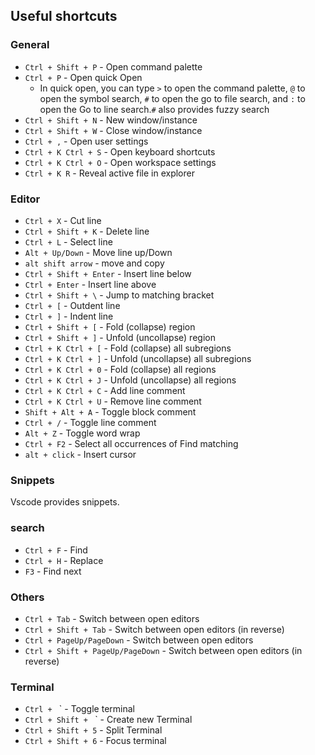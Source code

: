 ## Useful shortcuts

### General

- `Ctrl + Shift + P` - Open command palette
- `Ctrl + P` - Open quick Open
    - In quick open, you can type `>` to open the command palette, `@` to open the symbol search, `#` to open the go to file search, and `:` to open the Go to line search.`#` also provides fuzzy search
- `Ctrl + Shift + N` - New window/instance
- `Ctrl + Shift + W` - Close window/instance
- `Ctrl + ,` - Open user settings
- `Ctrl + K Ctrl + S` - Open keyboard shortcuts
- `Ctrl + K Ctrl + O` - Open workspace settings
- `Ctrl + K R` - Reveal active file in explorer

### Editor

- `Ctrl + X` - Cut line
- `Ctrl + Shift + K` - Delete line
- `Ctrl + L` - Select line
- `Alt + Up/Down` - Move line up/Down
- `alt shift arrow` - move and copy
- `Ctrl + Shift + Enter` - Insert line below
- `Ctrl + Enter` - Insert line above
- `Ctrl + Shift + \` - Jump to matching bracket
- `Ctrl + [` - Outdent line
- `Ctrl + ]` - Indent line
- `Ctrl + Shift + [` - Fold (collapse) region
- `Ctrl + Shift + ]` - Unfold (uncollapse) region
- `Ctrl + K Ctrl + [` - Fold (collapse) all subregions
- `Ctrl + K Ctrl + ]` - Unfold (uncollapse) all subregions
- `Ctrl + K Ctrl + 0` - Fold (collapse) all regions
- `Ctrl + K Ctrl + J` - Unfold (uncollapse) all regions
- `Ctrl + K Ctrl + C` - Add line comment
- `Ctrl + K Ctrl + U` - Remove line comment
- `Shift + Alt + A` - Toggle block comment
- `Ctrl + /` - Toggle line comment
- `Alt + Z` - Toggle word wrap
- `Ctrl + F2` - Select all occurrences of Find matching
- `alt + click` - Insert cursor

### Snippets

Vscode provides snippets.

### search

- `Ctrl + F` - Find
- `Ctrl + H` - Replace
- `F3` - Find next

### Others

- `Ctrl + Tab` - Switch between open editors
- `Ctrl + Shift + Tab` - Switch between open editors (in reverse)
- `Ctrl + PageUp/PageDown` - Switch between open editors
- `Ctrl + Shift + PageUp/PageDown` - Switch between open editors (in reverse)

### Terminal 

- `Ctrl + ` ` - Toggle terminal
- `Ctrl + Shift + ` ` - Create new Terminal
- `Ctrl + Shift + 5` - Split Terminal
- `Ctrl + Shift + 6` - Focus terminal
